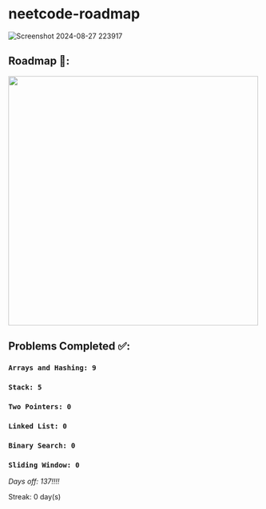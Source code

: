 # neetcode-roadmap

![Screenshot 2024-08-27 223917](https://github.com/user-attachments/assets/19eeb4ac-ce0f-4ee4-848e-b4808423c1c6)

## Roadmap 🚀:
<img width="500px" src="https://github.com/user-attachments/assets/916a986c-b94d-4909-b851-3edf4304fbc1"/>

## Problems Completed ✅:  
  ### ```Arrays and Hashing: 9```
  ### ```Stack: 5```
  ### ```Two Pointers: 0```
  ### ```Linked List: 0```
  ### ```Binary Search: 0```
  ### ```Sliding Window: 0```

*Days off: 137!!!!*

Streak: 0 day(s)
